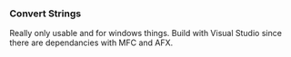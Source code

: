 ### Convert Strings

Really only usable and for windows things. Build with Visual Studio since there are dependancies with MFC and AFX.


